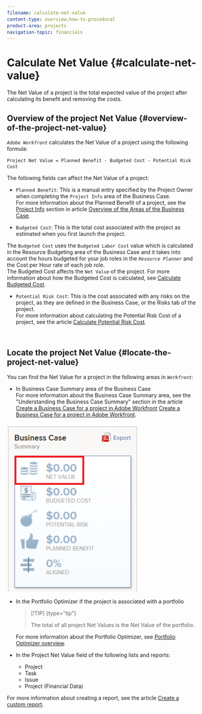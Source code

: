 ```yaml
---
filename: calculate-net-value
content-type: overview;how-to-procedural
product-area: projects
navigation-topic: financials
---
```




# Calculate Net Value {#calculate-net-value}

The Net Value of a project is the total expected value of the project after calculating its benefit and removing the costs.&nbsp;


## Overview of the project Net Value {#overview-of-the-project-net-value}

*`Adobe Workfront`* calculates the Net Value of a project using the following formula:&nbsp;




```
Project Net Value = Planned Benefit - Budgeted Cost - Potential Risk Cost
```




The following fields can affect the Net Value of a project:



* `Planned Benefit`: This is a manual entry specified by the Project Owner when completing the `Project Info` area of the Business Case.  
  For more information about the Planned Benefit of a project, see the [Project Info](areas-of-business-case.md#project-info) section in article [Overview of the Areas of the Business Case](areas-of-business-case.md). 

*  `Budgeted Cost`:&nbsp;This is the total cost associated with the project as estimated when you first launch the project.


  The `Budgeted Cost` uses the  `Budgeted Labor Cost` value which is calculated in the Resource Budgeting area of the Business Case and it takes into account the hours budgeted for your job roles in the *`Resource Planner`* and the Cost per Hour rate of each job role.   
  The Budgeted Cost affects the `Net Value` of the project.&nbsp;For more information about how the Budgeted Cost is calculated, see [Calculate Budgeted Cost](budgeted-cost.md). 






*  `Potential Risk Cost`: This is the cost associated with any risks on the project, as they are defined in the Business Case, or the Risks tab of the project.  
  For more information about calculating the Potential Risk Cost of a project, see the article [Calculate Potential Risk Cost](potential-risk-cost.md).


  &nbsp;





## Locate the project Net Value {#locate-the-project-net-value}

You can find the Net Value for a project in the following areas in *`Workfront`*:



*  In Business Case Summary area of the Business Case&nbsp;  
  For more information about the Business Case Summary area, see the "Understanding the Business Case Summary" section in&nbsp;the article [Create a Business Case for a project in Adobe Workfront](create-business-case.md) [Create a Business Case for a project in Adobe Workfront](create-business-case.md).


  ![](assets/net-value-on-business-case-summary-highlighted-350x444.png)



* In the Portfolio Optimizer&nbsp;if the project is associated with a portfolio  


  >[!TIP] {type="tip"}
  >
  >The total of all project Net Values is the Net Value of the portfolio.


  For more information about the Portfolio Optimizer, see [Portfolio Optimizer overview](portfolio-optimizer-overview.md).  


*  In the Project Net&nbsp;Value field of the following lists and reports:

    
    
    *  Project
    *  Task
    *  Issue
    *  Project (Financial Data) 
    
    
  For more information about creating a report, see the article [Create a custom report](create-custom-report.md).



